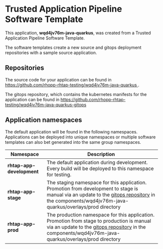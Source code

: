 # Trusted Application Pipeline Software Template

This application, **wqd4jv76m-java-quarkus**, was created from a Trusted Application Pipeline Software Template.

The software templates create a new source and gitops deployment repositories with a sample source application. 

## Repositories

The source code for your application can be found in [https://github.com/rhopp-rhtap-testing/wqd4jv76m-java-quarkus ](https://github.com/rhopp-rhtap-testing/wqd4jv76m-java-quarkus ).
 
The gitops repository, which contains the kubernetes manifests for the application can be found in 
[https://github.com/rhopp-rhtap-testing/wqd4jv76m-java-quarkus-gitops ](https://github.com/rhopp-rhtap-testing/wqd4jv76m-java-quarkus-gitops ) 

## Application namespaces 

The default application will be found in the following namespaces. Applications can be deployed into unique namespaces or multiple software templates can also bet generated into the same group namespaces.  

|  Namespace   |  Description   |  
| -------- | -------- |   
| **rhtap-app-development** | The default application during development. Every build will be deployed to this namespace for testing. | 
| **rhtap-app-stage** | The staging namespace for this application. Promotion from development to stage is manual via an update to the [gitops repository](https://github.com/rhopp-rhtap-testing/wqd4jv76m-java-quarkus-gitops ) in the components/wqd4jv76m-java-quarkus/overlays/prod directory |  
| **rhtap-app-prod** | The production namespace for this application. Promotion from stage to production is manual via an update to the [gitops repository](https://github.com/rhopp-rhtap-testing/wqd4jv76m-java-quarkus-gitops ) in the components/wqd4jv76m-java-quarkus/overlays/prod directory | 